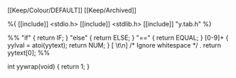 [[Keep/Colour/DEFAULT]] [[Keep/Archived]] 

%{
[[include]] <stdio.h>
[[include]] <stdlib.h>
[[include]] "y.tab.h"
%}

%%
"if"            { return IF; }
"else"          { return ELSE; }
"=="            { return EQUAL; }
[0-9]+          { yylval = atoi(yytext); return NUM; }
[ \t\n]         /* Ignore whitespace */
.               return yytext[0];
%%

int yywrap(void) {
    return 1;
}

